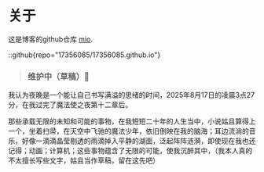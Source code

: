 # 关于

这是博客的github仓库 [mio](https://github.com/17356085).

::github{repo="17356085/17356085.github.io"}

> ### 维护中（草稿）🚧

我认为夜晚是一个能让自己书写满溢的思绪的时间，2025年8月17日的凌晨3点27分，在我过完了魔法使之夜第十二章后。

那些承载无限的未知和可能的事物，在我短短二十年的人生当中，小说姑且算得上一个，坐着扫帚，在天空中飞驰的魔法少年，依旧倒映在我的脑海；耳边流淌的音乐，好像一滴滴晶莹剔透的雨滴掉入平静的湖面，泛起阵阵涟漪，即使现在我也还记得；动画；计算机；这些事物蕴含了无限的可能，使我沉醉其中，（我本人真的不太擅长写些文字，姑且当作草稿，留在这先吧）

